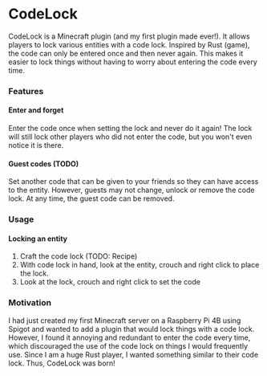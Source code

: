 # CodeLock

CodeLock is a Minecraft plugin (and my first plugin made ever!). It allows players to lock various entities with a code lock. Inspired by Rust (game), the code can only be entered once and then never again. This makes it easier to lock things without having to worry about entering the code every time.

### Features

#### Enter and forget

Enter the code once when setting the lock and never do it again! The lock will still lock other players who did not enter the code, but you won't even notice it is there.

#### Guest codes (TODO)

Set another code that can be given to your friends so they can have access to the entity. However, guests may not change, unlock or remove the code lock. At any time, the guest code can be removed.

### Usage

#### Locking an entity

1. Craft the code lock (TODO: Recipe)
2. With code lock in hand, look at the entity, crouch and right click to place the lock.
3. Look at the lock, crouch and right click to set the code

### Motivation

I had just created my first Minecraft server on a Raspberry Pi 4B using Spigot and wanted to add a plugin that would lock things with a code lock. However, I found it annoying and redundant to enter the code every time, which discouraged the use of the code lock on things I would frequently use. Since I am a huge Rust player, I wanted something similar to their code lock. Thus, CodeLock was born!